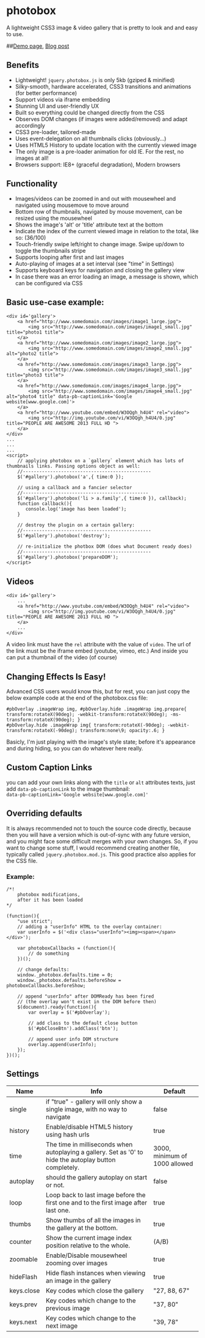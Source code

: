 photobox
========

A lightweight CSS3 image & video gallery that is pretty to look and and easy to use.

##[Demo page](http://dropthebit.com/demos/photobox/), [Blog post](http://dropthebit.com/500/photobox-css3-image-gallery-jquery-plugin/)

## Benefits
*    Lightweight! `jquery.photobox.js` is only 5kb (gziped & minified)
*    Silky-smooth, hardware accelerated, CSS3 transitions and animations (for better performance)
*    Support videos via iframe embedding
*    Stunning UI and user-friendly UX
*    Built so everything could be changed directly from the CSS
*    Observes DOM changes (if images were added/removed) and adapt accordingly
*    CSS3 pre-loader, tailored-made
*    Uses event-delegation on all thumbnails clicks (obviously...)
*    Uses HTML5 History to update location with the currently viewed image
*    The only image is a pre-loader animation for old IE. For the rest, no images at all!
*    Browsers support: IE8+ (graceful degradation), Modern browsers

## Functionality
*    Images/videos can be zoomed in and out with mousewheel and navigated using mousemove to move around
*    Bottom row of thumbnails, navigated by mouse movement, can be resized using the mousewheel
*    Shows the image's 'alt' or 'title' attribute text at the bottom
*    Indicate the index of the current viewed image in relation to the total, like so: (36/100)
*    Touch-friendly swipe left/right to change image. Swipe up/down to toggle the thumbnails stripe
*    Supports looping after first and last images
*    Auto-playing of images at a set interval (see "time" in Settings)
*    Supports keyboard keys for navigation and closing the gallery view
*    In case there was an error loading an image, a message is shown, which can be configured via CSS

## Basic use-case example:
    <div id='gallery'>
        <a href="http://www.somedomain.com/images/image1_large.jpg">
            <img src="http://www.somedomain.com/images/image1_small.jpg" title="photo1 title">
        </a>
        <a href="http://www.somedomain.com/images/image2_large.jpg">
            <img src="http://www.somedomain.com/images/image2_small.jpg" alt="photo2 title">
        </a>
        <a href="http://www.somedomain.com/images/image3_large.jpg">
            <img src="http://www.somedomain.com/images/image3_small.jpg" title="photo3 title">
        </a>
        <a href="http://www.somedomain.com/images/image4_large.jpg">
            <img src="http://www.somedomain.com/images/image4_small.jpg" alt="photo4 title" data-pb-captionLink='Google website[www.google.com]'>
        </a>
        <a href="http://www.youtube.com/embed/W3OQgh_h4U4" rel="video">
            <img src="http://img.youtube.com/vi/W3OQgh_h4U4/0.jpg" title="PEOPLE ARE AWESOME 2013 FULL HD ">
        </a>
    </div>
    ...
    ...
    ...
    <script>
        // applying photobox on a `gallery` element which has lots of thumbnails links. Passing options object as well:
        //-----------------------------------------------
        $('#gallery').photobox('a',{ time:0 });
       
        // using a callback and a fancier selector
        //----------------------------------------------
        $('#gallery').photobox('li > a.family',{ time:0 }), callback);
        function callback(){
           console.log('image has been loaded');
        }
        
        // destroy the plugin on a certain gallery:
        //-----------------------------------------------
        $('#gallery').photobox('destroy');
        
        // re-initialize the photbox DOM (does what Document ready does)
        //-----------------------------------------------
        $('#gallery').photobox('prepareDOM');
    </script>
    
## Videos
    <div id='gallery'>
        ...
        <a href="http://www.youtube.com/embed/W3OQgh_h4U4" rel="video">
            <img src="http://img.youtube.com/vi/W3OQgh_h4U4/0.jpg" title="PEOPLE ARE AWESOME 2013 FULL HD ">
        </a>
        ...
    </div>
    
A video link must have the `rel` attribute with the value of `video`. The url of the link must be the iframe embed (youtube, vimeo, etc.) And inside you can put a thumbnail of the video (of course)

## Changing Effects Is Easy!
Advanced CSS users would know this, but for rest, you can just copy the below example code at the end of the photobox.css file:
    
    #pbOverlay .imageWrap img, #pbOverlay.hide .imageWrap img.prepare{ transform:rotateX(90deg); -webkit-transform:rotateX(90deg); -ms-transform:rotateX(90deg); }
    #pbOverlay.hide .imageWrap img{ transform:rotateX(-90deg); -webkit-transform:rotateX(-90deg); transform:none\9; opacity:.6; }

Basicly, I'm just playing with the image's style state; before it's appearance and during hiding, so you can do whatever here really.

## Custom Caption Links
you can add your own links along with the `title` or `alt` attributes texts, just add `data-pb-captionLink` to the image thumbnail:<br>
`data-pb-captionLink='Google website[www.google.com]'`


## Overriding defaults
It is always recommended not to touch the source code directly, because then you will have a version which is out-of-sync with any future version, and you might face some difficult merges with your own changes.
So, if you want to change some stuff, I would recommend creating another file, typically called `jquery.photobox.mod.js`. This good practice also applies for the CSS file.
### Example:
````
/*!
    photobox modifications,
    after it has been loaded
*/

(function(){
    "use strict";
    // adding a "userInfo" HTML to the overlay container:
    var userInfo = $('<div class="userInfo"><img><span></span></div>');

    var photoboxCallbacks = (function(){
        // do something
    })();

    // change defaults:
    window._photobox.defaults.time = 0;
    window._photobox.defaults.beforeShow = photoboxCallbacks.beforeShow;

    // append "userInfo" after DOMReady has been fired 
	// (the overlay won't exist in the DOM before then)
    $(document).ready(function(){
        var overlay = $('#pbOverlay');

        // add class to the default close button
        $('#pbCloseBtn').addClass('btn');

        // append user info DOM structure
        overlay.append(userInfo);
    });
})();
````

## Settings


Name        | Info                                                                                                     | Default
----------- | -------------------------------------------------------------------------------------------------------- | -----------------------------
single      | if "true" - gallery will only show a single image, with no way to navigate                               | false
history     | Enable/disable HTML5 history using hash urls                                                             | true
time        | The time in milliseconds when autoplaying a gallery. Set as '0' to hide the autoplay button completely.  | 3000, minimum of 1000 allowed
autoplay    | should the gallery autoplay on start or not.                                                             | false
loop        | Loop back to last image before the first one and to the first image after last one.                      | true
thumbs      | Show thumbs of all the images in the gallery at the bottom.                                              | true
counter     | Show the current image index position relative to the whole.                                             | (A/B)
zoomable    | Enable/Disable mousewheel zooming over images                                                            | true
hideFlash   | Hide flash instances when viewing an image in the gallery                                                | true
keys.close  | Key codes which close the gallery                                                                        | "27, 88, 67"
keys.prev   | Key codes which change to the previous image                                                             | "37, 80"
keys.next   | Key codes which change to the next image                                                                 | "39, 78"
   

